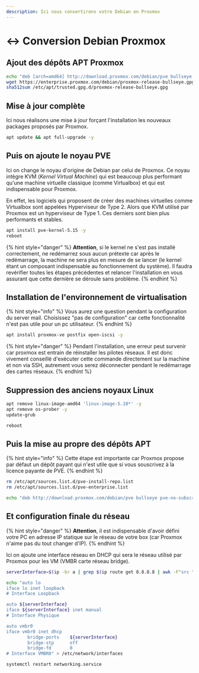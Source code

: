```yaml
---
description: Ici nous convertirons votre Debian en Proxmox
---
```


# ↔ Conversion Debian Proxmox

## Ajout des dépôts APT Proxmox&#x20;

```bash
echo "deb [arch=amd64] http://download.proxmox.com/debian/pve bullseye pve-no-subscription" > /etc/apt/sources.list.d/pve-install-repo.list
wget https://enterprise.proxmox.com/debian/proxmox-release-bullseye.gpg -O /etc/apt/trusted.gpg.d/proxmox-release-bullseye.gpg 
sha512sum /etc/apt/trusted.gpg.d/proxmox-release-bullseye.gpg 
```

## Mise à jour complète

Ici nous réalisons une mise à jour forçant l'installation les nouveaux packages proposés par Proxmox.

```bash
apt update && apt full-upgrade -y
```

## Puis on ajoute le noyau PVE

Ici on change le noyau d'origine de Debian par celui de Proxmox. Ce noyau intègre KVM (*Kernel Virtual Machine*) qui est beaucoup plus performant qu'une machine virtuelle classique (comme Virtualbox) et qui est indispensable pour Proxmox.

En effet, les logiciels qui proposent de créer des machines virtuelles comme Virtualbox sont appelées Hyperviseur de Type 2. Alors que KVM utilisé par Proxmox est un hyperviseur de Type 1. Ces derniers sont bien plus performants et stables.

```bash
apt install pve-kernel-5.15 -y
reboot
```

{% hint style="danger" %}
**Attention**, si le kernel ne s'est pas installé correctement, ne redémarrez sous aucun prétexte car après le redémarrage, la machine ne sera plus en mesure de se lancer (le kernel étant un composant indispensable au fonctionnement du système). Il faudra revérifier toutes les étapes précédentes et relancer l'installation en vous assurant que cette dernière se déroule sans problème.
{% endhint %}

## Installation de l'environnement de virtualisation

{% hint style="info" %}
Vous aurez une question pendant la configuration du server mail. Choisissez "pas de configuration" car cette fonctionnalité n'est pas utile pour un pc utilisateur.
{% endhint %}

```bash
apt install proxmox-ve postfix open-iscsi -y
```

{% hint style="danger" %}
Pendant l'installation, une erreur peut survenir car proxmox est entrain de réinstaller les pilotes réseaux. Il est donc vivement conseillé d'exécuter cette commande directement sur la machine et non via SSH, autrement vous serez déconnecter pendant le redémarrage des cartes réseaux.
{% endhint %}

## Suppression des anciens noyaux Linux

```bash
apt remove linux-image-amd64 'linux-image-5.10*' -y
apt remove os-prober -y
update-grub

reboot
```

## Puis la mise au propre des dépôts APT

{% hint style="info" %}
Cette étape est importante car Proxmox propose par défaut un dépôt payant qui n'est utile que si vous souscrivez à la licence payante de PVE.
{% endhint %}

```bash
rm /etc/apt/sources.list.d/pve-install-repo.list
rm /etc/apt/sources.list.d/pve-enterprise.list

echo "deb http://download.proxmox.com/debian/pve bullseye pve-no-subscription" > /etc/apt/sources.list.d/pve-no-subscription.list
```

## Et configuration finale du réseau

{% hint style="danger" %}
**Attention**, il est indispensable d'avoir défini votre PC en adresse IP statique sur le réseau de votre box (car Proxmox n'aime pas du tout changer d'IP).
{% endhint %}

Ici on ajoute une interface réseau en DHCP qui sera le réseau utilisé par Proxmox pour les VM (VMBR carte réseau bridge).

```bash
serverInterface=$(ip -br a | grep $(ip route get 8.8.8.8 | awk -F"src " 'NR==1{split($2,a," ");print a[1]}') | cut -d " " -f 1)

echo "auto lo
iface lo inet loopback
# Interface Loopback

auto ${serverInterface}
iface ${serverInterface} inet manual
# Interface Physique

auto vmbr0
iface vmbr0 inet dhcp
        bridge-ports    ${serverInterface}
        bridge-stp      off
        bridge-fd       0
# Interface VMBR0" > /etc/network/interfaces

systemctl restart networking.service
```
